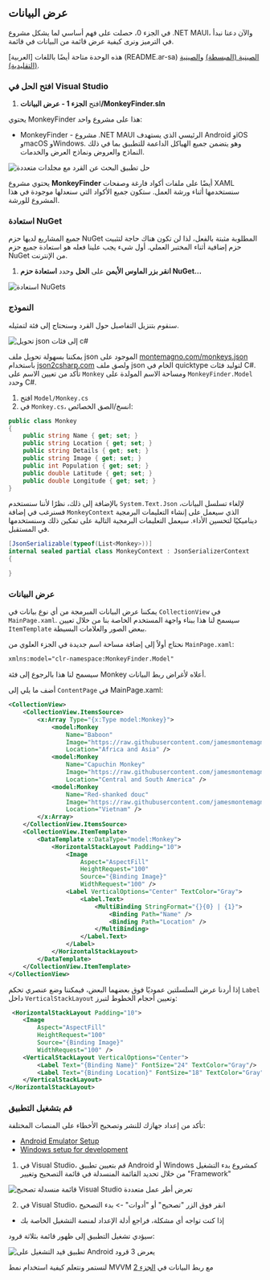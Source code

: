 
## عرض البيانات

في الجزء 0، حصلت على فهم أساسي لما يشكل مشروع .NET MAUI، والآن دعنا نبدأ في الترميز ونرى كيفية عرض قائمة من البيانات في قائمة.

هذه الوحدة متاحة أيضًا باللغات [العربية] (README.ar-sa) [الصينية (المبسطة)](README.zh-cn.md) و[الصينية (التقليدية)](README.zh-tw.md).

### افتح الحل في Visual Studio

1. افتح **الجزء 1 - عرض البيانات/MonkeyFinder.sln**

يحتوي MonkeyFinder هذا على مشروع واحد:

* MonkeyFinder - مشروع .NET MAUI الرئيسي الذي يستهدف Android وiOS وmacOS وWindows. وهو يتضمن جميع الهياكل الداعمة للتطبيق بما في ذلك النماذج والعروض ونماذج العرض والخدمات.

![حل تطبيق البحث عن القرد مع مجلدات متعددة](../Art/Solution.PNG)

يحتوي مشروع **MonkeyFinder** أيضًا على ملفات أكواد فارغة وصفحات XAML سنستخدمها أثناء ورشة العمل. ستكون جميع الأكواد التي سنعدلها موجودة في هذا المشروع للورشة.

### استعادة NuGet

جميع المشاريع لديها حزم NuGet المطلوبة مثبتة بالفعل، لذا لن تكون هناك حاجة لتثبيت حزم إضافية أثناء المختبر العملي. أول شيء يجب علينا فعله هو استعادة جميع حزم NuGet من الإنترنت.

1. **انقر بزر الماوس الأيمن** على **الحل** وحدد **استعادة حزم NuGet...**

![استعادة NuGets](../Art/RestoreNuGets.PNG)

### النموذج

سنقوم بتنزيل التفاصيل حول القرد وسنحتاج إلى فئة لتمثيله.

![تحويل json إلى فئات c#](../Art/Convert.PNG)

يمكننا بسهولة تحويل ملف json الموجود على [montemagno.com/monkeys.json](https://montemagno.com/monkeys.json) باستخدام [json2csharp.com](https://json2csharp.com) ولصق ملف json الخام في quicktype لتوليد فئات C#. تأكد من تعيين الاسم على `Monkey` ومساحة الاسم المولدة على `MonkeyFinder.Model` وحدد C#.

1. افتح `Model/Monkey.cs`
2. في `Monkey.cs`، انسخ/الصق الخصائص:
```csharp
public class Monkey
{        
    public string Name { get; set; } 
    public string Location { get; set; } 
    public string Details { get; set; } 
    public string Image { get; set; } 
    public int Population { get; set; } 
    public double Latitude { get; set; } 
    public double Longitude { get; set; } 
}
```

بالإضافة إلى ذلك، نظرًا لأننا سنستخدم `System.Text.Json` لإلغاء تسلسل البيانات، فسنرغب في إضافة `MonkeyContext` الذي سيعمل على إنشاء التعليمات البرمجية ديناميكيًا لتحسين الأداء. سيعمل التعليمات البرمجية التالية على تمكين ذلك وسنستخدمها في المستقبل.

```csharp
[JsonSerializable(typeof(List<Monkey>))]
internal sealed partial class MonkeyContext : JsonSerializerContext
{

}
```

### عرض البيانات

يمكننا عرض البيانات المبرمجة من أي نوع بيانات في `CollectionView` في `MainPage.xaml`. سيسمح لنا هذا ببناء واجهة المستخدم الخاصة بنا من خلال تعيين `ItemTemplate` ببعض الصور والعلامات البسيطة.

نحتاج أولاً إلى إضافة مساحة اسم جديدة في الجزء العلوي من `MainPage.xaml`:


```xml
xmlns:model="clr-namespace:MonkeyFinder.Model"
```

سيسمح لنا هذا بالرجوع إلى فئة Monkey أعلاه لأغراض ربط البيانات.

أضف ما يلي إلى `ContentPage` في MainPage.xaml:

```xml
<CollectionView>
    <CollectionView.ItemsSource>
        <x:Array Type="{x:Type model:Monkey}">
            <model:Monkey
                Name="Baboon"
                Image="https://raw.githubusercontent.com/jamesmontemagno/app-monkeys/master/baboon.jpg"
                Location="Africa and Asia" />
            <model:Monkey
                Name="Capuchin Monkey"
                Image="https://raw.githubusercontent.com/jamesmontemagno/app-monkeys/master/capuchin.jpg"
                Location="Central and South America" />
            <model:Monkey
                Name="Red-shanked douc"
                Image="https://raw.githubusercontent.com/jamesmontemagno/app-monkeys/master/douc.jpg"
                Location="Vietnam" />
        </x:Array>
    </CollectionView.ItemsSource>
    <CollectionView.ItemTemplate>
        <DataTemplate x:DataType="model:Monkey">
            <HorizontalStackLayout Padding="10">
                <Image
                    Aspect="AspectFill"
                    HeightRequest="100"
                    Source="{Binding Image}"
                    WidthRequest="100" />
                <Label VerticalOptions="Center" TextColor="Gray">
                    <Label.Text>
                        <MultiBinding StringFormat="{}{0} | {1}">
                            <Binding Path="Name" />
                            <Binding Path="Location" />
                        </MultiBinding>
                    </Label.Text>
                </Label>
            </HorizontalStackLayout>
        </DataTemplate>
    </CollectionView.ItemTemplate>
</CollectionView>
```



إذا أردنا عرض السلسلتين عموديًا فوق بعضهما البعض، فيمكننا وضع عنصري تحكم `Label` داخل `VerticalStackLayout` وتعيين أحجام الخطوط لتبرز:


```xml
 <HorizontalStackLayout Padding="10">
    <Image
        Aspect="AspectFill"
        HeightRequest="100"
        Source="{Binding Image}"
        WidthRequest="100" />
    <VerticalStackLayout VerticalOptions="Center">
        <Label Text="{Binding Name}" FontSize="24" TextColor="Gray"/>
        <Label Text="{Binding Location}" FontSize="18" TextColor="Gray"/>
    </VerticalStackLayout>
</HorizontalStackLayout>
```



### قم بتشغيل التطبيق

تأكد من إعداد جهازك للنشر وتصحيح الأخطاء على المنصات المختلفة:

* [Android Emulator Setup](https://docs.microsoft.com/dotnet/maui/android/emulator/device-manager)
* [Windows setup for development](https://docs.microsoft.com/dotnet/maui/windows/setup)

1. في Visual Studio، قم بتعيين تطبيق Android أو Windows كمشروع بدء التشغيل من خلال تحديد القائمة المنسدلة في قائمة التصحيح وتغيير "Framework"

![قائمة منسدلة تصحيح Visual Studio تعرض أطر عمل متعددة](../Art/SelectFramework.png)

2. في Visual Studio، انقر فوق الزر "تصحيح" أو "أدوات" -> بدء التصحيح
- إذا كنت تواجه أي مشكلة، فراجع أدلة الإعداد لمنصة التشغيل الخاصة بك

سيؤدي تشغيل التطبيق إلى ظهور قائمة بثلاثة قرود:

![تطبيق قيد التشغيل على Android يعرض 3 قرود](../Art/CodedMonkeys.png)

لنستمر ونتعلم كيفية استخدام نمط MVVM مع ربط البيانات في [الجزء 2](../Part%202%20-%20MVVM/README.ar-sa.md)
